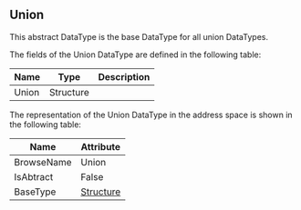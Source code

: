<!-- datatype -->
## Union
This abstract DataType is the base DataType for all union DataTypes.  
<!-- end of description -->
The fields of the Union DataType are defined in the following table:  

|Name|Type|Description|
|---|---|---|
|Union|Structure||

The representation of the Union DataType in the address space is shown in the following table:  

|Name|Attribute|
|---|---|
|BrowseName|Union|
|IsAbtract|False|
|BaseType|[Structure](../../../Part3/DataTypes/Structure/readme.md)|

